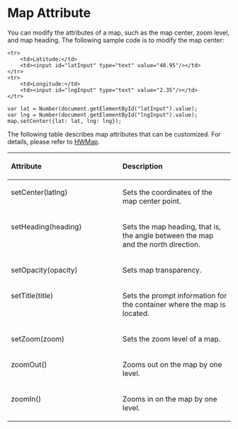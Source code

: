 # Map Attribute<a name="EN-US_TOPIC_0000001098683760"></a>

You can modify the attributes of a map, such as the map center, zoom level, and map heading. The following sample code is to modify the map center:

```
<tr>
    <td>Latitude:</td>
    <td><input id="latInput" type="text" value="48.95"/></td>
</tr>
<tr>
    <td>Longitude:</td>
    <td><input id="lngInput" type="text" value="2.35"/></td>
</tr>

var lat = Number(document.getElementById("latInput").value);
var lng = Number(document.getElementById("lngInput").value);
map.setCenter({lat: lat, lng: lng});
```

The following table describes map attributes that can be customized. For details, please refer to  [HWMap](en-us_topic_0000001145523545.md). 

<a name="table59581866"></a>
<table><thead align="left"><tr id="row65358770"><th class="cellrowborder" valign="top" width="50%" id="mcps1.1.3.1.1"><p id="p59569016"><a name="p59569016"></a><a name="p59569016"></a><strong id="b4818011573"><a name="b4818011573"></a><a name="b4818011573"></a>Attribute</strong></p>
</th>
<th class="cellrowborder" valign="top" width="50%" id="mcps1.1.3.1.2"><p id="p60360962"><a name="p60360962"></a><a name="p60360962"></a><strong id="b181061804575"><a name="b181061804575"></a><a name="b181061804575"></a>Description</strong></p>
</th>
</tr>
</thead>
<tbody><tr id="row6377748"><td class="cellrowborder" valign="top" width="50%" headers="mcps1.1.3.1.1 "><p id="p46835584"><a name="p46835584"></a><a name="p46835584"></a>setCenter(latlng)</p>
</td>
<td class="cellrowborder" valign="top" width="50%" headers="mcps1.1.3.1.2 "><p id="p35585956"><a name="p35585956"></a><a name="p35585956"></a>Sets the coordinates of the map center point.</p>
</td>
</tr>
<tr id="row51838155"><td class="cellrowborder" valign="top" width="50%" headers="mcps1.1.3.1.1 "><p id="p38141047"><a name="p38141047"></a><a name="p38141047"></a>setHeading(heading)</p>
</td>
<td class="cellrowborder" valign="top" width="50%" headers="mcps1.1.3.1.2 "><p id="p2417136"><a name="p2417136"></a><a name="p2417136"></a>Sets the map heading, that is, the angle between the map and the north direction.</p>
</td>
</tr>
<tr id="row34707125"><td class="cellrowborder" valign="top" width="50%" headers="mcps1.1.3.1.1 "><p id="p59813744"><a name="p59813744"></a><a name="p59813744"></a>setOpacity(opacity)</p>
</td>
<td class="cellrowborder" valign="top" width="50%" headers="mcps1.1.3.1.2 "><p id="p13075071"><a name="p13075071"></a><a name="p13075071"></a>Sets map transparency.</p>
</td>
</tr>
<tr id="row50566778"><td class="cellrowborder" valign="top" width="50%" headers="mcps1.1.3.1.1 "><p id="p2268323"><a name="p2268323"></a><a name="p2268323"></a>setTitle(title)</p>
</td>
<td class="cellrowborder" valign="top" width="50%" headers="mcps1.1.3.1.2 "><p id="p49516436"><a name="p49516436"></a><a name="p49516436"></a>Sets the prompt information for the container where the map is located.</p>
</td>
</tr>
<tr id="row42994743"><td class="cellrowborder" valign="top" width="50%" headers="mcps1.1.3.1.1 "><p id="p60022184"><a name="p60022184"></a><a name="p60022184"></a>setZoom(zoom)</p>
</td>
<td class="cellrowborder" valign="top" width="50%" headers="mcps1.1.3.1.2 "><p id="p29958774"><a name="p29958774"></a><a name="p29958774"></a>Sets the zoom level of a map.</p>
</td>
</tr>
<tr id="row1193515"><td class="cellrowborder" valign="top" width="50%" headers="mcps1.1.3.1.1 "><p id="p29565903"><a name="p29565903"></a><a name="p29565903"></a>zoomOut()</p>
</td>
<td class="cellrowborder" valign="top" width="50%" headers="mcps1.1.3.1.2 "><p id="p46027906"><a name="p46027906"></a><a name="p46027906"></a>Zooms out on the map by one level.</p>
</td>
</tr>
<tr id="row11597978"><td class="cellrowborder" valign="top" width="50%" headers="mcps1.1.3.1.1 "><p id="p67021034"><a name="p67021034"></a><a name="p67021034"></a>zoomIn()</p>
</td>
<td class="cellrowborder" valign="top" width="50%" headers="mcps1.1.3.1.2 "><p id="p59994654"><a name="p59994654"></a><a name="p59994654"></a>Zooms in on the map by one level.</p>
</td>
</tr>
</tbody>
</table>

